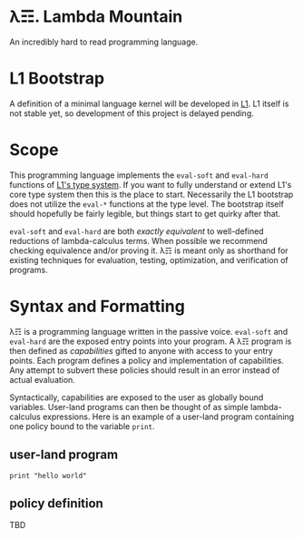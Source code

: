 # λ☶. Lambda Mountain
An incredibly hard to read programming language.

# L1 Bootstrap

A definition of a minimal language kernel will be developed in [L1](https://github.com/andrew-johnson-4/LSTS).
L1 itself is not stable yet, so development of this project is delayed pending.

# Scope

This programming language implements the `eval-soft` and `eval-hard` functions of [L1's type system](https://github.com/andrew-johnson-4/L1Pearls/blob/main/normalize_kindof.md).
If you want to fully understand or extend L1's core type system then this is the place to start.
Necessarily the L1 bootstrap does not utilize the `eval-*` functions at the type level.
The bootstrap itself should hopefully be fairly legible, but things start to get quirky after that.

`eval-soft` and `eval-hard` are both *exactly equivalent* to well-defined reductions of lambda-calculus terms.
When possible we recommend checking equivalence and/or proving it.
λ☶ is meant only as shorthand for existing techniques for evaluation, testing, optimization, and verification of programs.

# Syntax and Formatting

λ☶ is a programming language written in the passive voice.
`eval-soft` and `eval-hard` are the exposed entry points into your program.
A λ☶ program is then defined as *capabilities* gifted to anyone with access to your entry points.
Each program defines a policy and implementation of capabilities.
Any attempt to subvert these policies should result in an error instead of actual evaluation.

Syntactically, capabilities are exposed to the user as globally bound variables.
User-land programs can then be thought of as simple lambda-calculus expressions.
Here is an example of a user-land program containing one policy bound to the variable `print`.

## user-land program
```λ-calculus
print "hello world"
```

## policy definition

TBD

